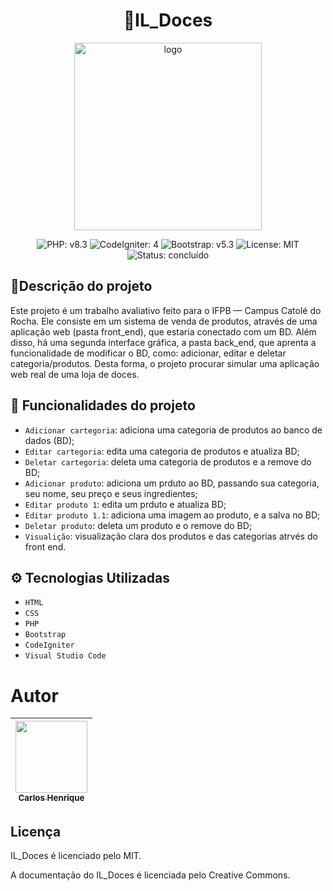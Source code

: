 <div align="center">

# 🧁IL_Doces
<img src="https://i.ibb.co/p6hQvFPW/logo.jpg" alt="logo" border="0" width="300"/>
</div>

<div align="center">

![PHP: v8.3](https://img.shields.io/badge/PHP-v8.3-purple)
![CodeIgniter: 4](https://img.shields.io/badge/CodeIgniter-4-red)
![Bootstrap: v5.3](https://img.shields.io/badge/Bootstrap-v5.3-cyan)
![License: MIT](https://img.shields.io/badge/License-MIT-blue)
![Status: concluído](https://img.shields.io/badge/Status-conclu%C3%ADdo-green)

</div>

## 📘Descrição do projeto
Este projeto é um trabalho avaliativo feito para o IFPB — Campus Catolé do Rocha. Ele consiste em um sistema de venda de produtos, através de uma aplicação web (pasta front_end), que estaria conectado com um BD. Além disso, há uma segunda interface gráfica, a pasta back_end, que aprenta a funcionalidade de modificar o BD, como: adicionar, editar e deletar categoria/produtos. Desta forma, o projeto procurar simular uma aplicação web real de uma loja de doces.

## 🔨 Funcionalidades do projeto
- `Adicionar cartegoria`: adiciona uma categoria de produtos ao banco de dados (BD); 
- `Editar cartegoria`: edita uma categoria de produtos e atualiza BD; 
- `Deletar cartegoria`: deleta uma categoria de produtos e a remove do BD; 
- `Adicionar produto`: adiciona um prduto ao BD, passando sua categoria, seu nome, seu preço e seus ingredientes; 
- `Editar produto 1`: edita um prduto e atualiza BD; 
- `Editar produto 1.1`: adiciona uma imagem ao produto, e a salva no BD;
- `Deletar produto`: deleta um produto e o remove do BD; 
- `Visualição`: visualização clara dos produtos e das categorias atrvés do front end.

## ⚙️ Tecnologias Utilizadas
- `HTML`
- `CSS`
- `PHP`
- `Bootstrap`
- `CodeIgniter`
- `Visual Studio Code`

# Autor
| [<img loading="lazy" src="https://avatars.githubusercontent.com/u/154551754?v=4" width=115><br><sub>Carlos Henrique</sub>](https://github.com/Kafkarlos) |  
| :---: | 

## Licença
IL_Doces é licenciado pelo MIT. 

A documentação do IL_Doces é licenciada pelo Creative Commons.

